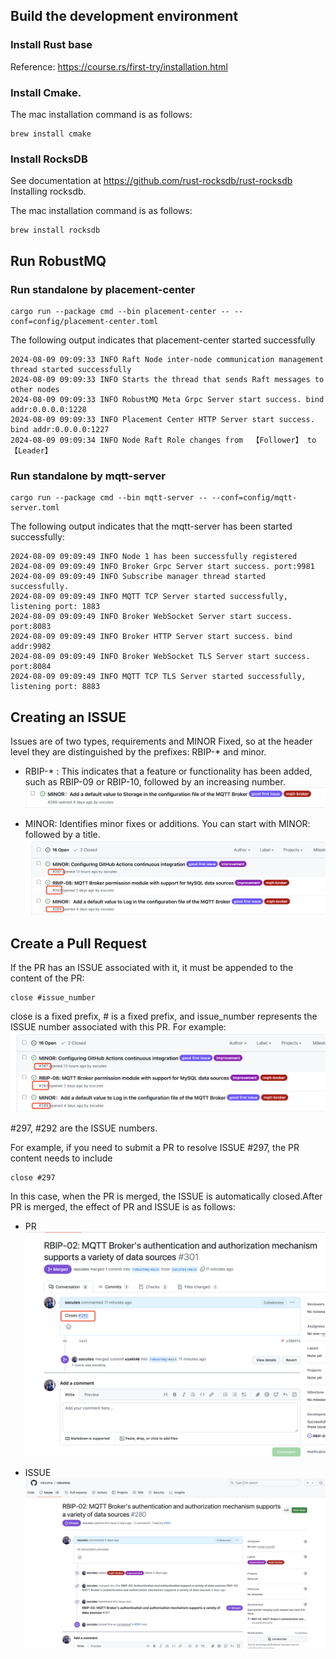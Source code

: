 ## Build the development environment
### Install Rust base

Reference: https://course.rs/first-try/installation.html

### Install Cmake.

The mac installation command is as follows:
```
brew install cmake
```

### Install RocksDB

See documentation at https://github.com/rust-rocksdb/rust-rocksdb Installing rocksdb.

The mac installation command is as follows:
```
brew install rocksdb
```

## Run RobustMQ

### Run standalone by placement-center
```
cargo run --package cmd --bin placement-center -- --conf=config/placement-center.toml
```
The following output indicates that placement-center started successfully
```
2024-08-09 09:09:33 INFO Raft Node inter-node communication management thread started successfully
2024-08-09 09:09:33 INFO Starts the thread that sends Raft messages to other nodes
2024-08-09 09:09:33 INFO RobustMQ Meta Grpc Server start success. bind addr:0.0.0.0:1228
2024-08-09 09:09:33 INFO Placement Center HTTP Server start success. bind addr:0.0.0.0:1227
2024-08-09 09:09:34 INFO Node Raft Role changes from  【Follower】 to 【Leader】
```

### Run standalone by mqtt-server
```
cargo run --package cmd --bin mqtt-server -- --conf=config/mqtt-server.toml
```
The following output indicates that the mqtt-server has been started successfully:
```
2024-08-09 09:09:49 INFO Node 1 has been successfully registered
2024-08-09 09:09:49 INFO Broker Grpc Server start success. port:9981
2024-08-09 09:09:49 INFO Subscribe manager thread started successfully.
2024-08-09 09:09:49 INFO MQTT TCP Server started successfully, listening port: 1883
2024-08-09 09:09:49 INFO Broker WebSocket Server start success. port:8083
2024-08-09 09:09:49 INFO Broker HTTP Server start success. bind addr:9982
2024-08-09 09:09:49 INFO Broker WebSocket TLS Server start success. port:8084
2024-08-09 09:09:49 INFO MQTT TCP TLS Server started successfully, listening port: 8883
```

## Creating an ISSUE
Issues are of two types, requirements and MINOR Fixed, so at the header level they are distinguished by the prefixes: RBIP-* and minor.

- RBIP-* : This indicates that a feature or functionality has been added, such as RBIP-09 or RBIP-10, followed by an increasing number.
![image1](../images/image-1.png)

- MINOR: Identifies minor fixes or additions. You can start with MINOR: followed by a title.
![image1](../images/image-2.png)

## Create a Pull Request
If the PR has an ISSUE associated with it, it must be appended to the content of the PR:
```
close #issue_number
```

close is a fixed prefix, # is a fixed prefix, and issue_number represents the ISSUE number associated with this PR. For example:
![image1](../images/image-5.png)

#297, #292 are the ISSUE numbers.

For example, if you need to submit a PR to resolve ISSUE #297, the PR content needs to include
```
close #297
```

In this case, when the PR is merged, the ISSUE is automatically closed.After PR is merged, the effect of PR and ISSUE is as follows:
- PR
![image1](../images/image-3.png)

- ISSUE
![image1](../images/image-4.png)
